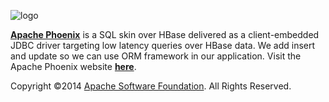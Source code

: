 ![logo](http://phoenix.apache.org/images/logo.png)

<b>[Apache Phoenix](http://phoenix.apache.org/)</b> is a SQL skin over HBase delivered as a client-embedded JDBC driver targeting low latency queries over HBase data. We add insert and  update so we can use ORM framework in our application. Visit the Apache Phoenix website <b>[here](http://phoenix.apache.org/)</b>.

Copyright ©2014 [Apache Software Foundation](http://www.apache.org/). All Rights Reserved. 
